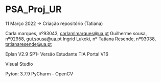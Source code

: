 # PSA_Proj_UR

11 Março 2022
-> Criação repositório (Tatiana)

Carla marques, nº93043, carlamlmarques@ua.pt
Guilherme sousa, nº92958, gui.sousa@ua.pt
Ingrid Lukoki, nº
Tatiana Resende, nº93038, tatianaresende@ua.pt

Eplan V2.9 SP1- Versão Estudante
TIA Portal V16

Visual Studio

Pyton: 3.7.9
PyCharm - OpenCV
